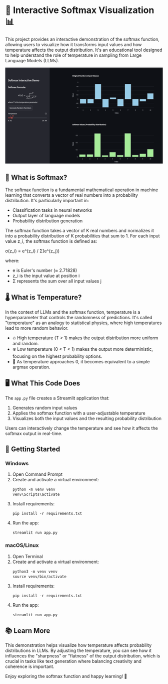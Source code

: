 # 🧠 Interactive Softmax Visualization 📊

This project provides an interactive demonstration of the softmax function, allowing users to visualize how it transforms input values and how temperature affects the output distribution. It's an educational tool designed to help understand the role of temperature in sampling from Large Language Models (LLMs).

![Screenshot of the app](Screenshot.png)

## 🤔 What is Softmax?

The softmax function is a fundamental mathematical operation in machine learning that converts a vector of real numbers into a probability distribution. It's particularly important in:

- Classification tasks in neural networks
- Output layer of language models
- Probability distribution generation

The softmax function takes a vector of K real numbers and normalizes it into a probability distribution of K probabilities that sum to 1. For each input value z_i, the softmax function is defined as:

σ(z_i) = e^(z_i) / Σ(e^(z_j))

where:
- e is Euler's number (≈ 2.71828)
- z_i is the input value at position i
- Σ represents the sum over all input values j

## 🌡️ What is Temperature?

In the context of LLMs and the softmax function, temperature is a hyperparameter that controls the randomness of predictions. It's called "temperature" as an analogy to statistical physics, where high temperatures lead to more random behavior.

- 🔥 High temperature (T > 1) makes the output distribution more uniform and random.
- ❄️ Low temperature (0 < T < 1) makes the output more deterministic, focusing on the highest probability options.
- 🧊 As temperature approaches 0, it becomes equivalent to a simple argmax operation.

## 🖥️ What This Code Does

The `app.py` file creates a Streamlit application that:

1. Generates random input values
2. Applies the softmax function with a user-adjustable temperature
3. Visualizes both the input values and the resulting probability distribution

Users can interactively change the temperature and see how it affects the softmax output in real-time.

## 🚀 Getting Started

### Windows

1. Open Command Prompt
2. Create and activate a virtual environment:
   ```
   python -m venv venv
   venv\Scripts\activate
   ```
3. Install requirements:
   ```
   pip install -r requirements.txt
   ```
4. Run the app:
   ```
   streamlit run app.py
   ```

### macOS/Linux

1. Open Terminal
2. Create and activate a virtual environment:
   ```
   python3 -m venv venv
   source venv/bin/activate
   ```
3. Install requirements:
   ```
   pip install -r requirements.txt
   ```
4. Run the app:
   ```
   streamlit run app.py
   ```

## 📚 Learn More

This demonstration helps visualize how temperature affects probability distributions in LLMs. By adjusting the temperature, you can see how it influences the "sharpness" or "flatness" of the output distribution, which is crucial in tasks like text generation where balancing creativity and coherence is important.

Enjoy exploring the softmax function and happy learning! 🎉


